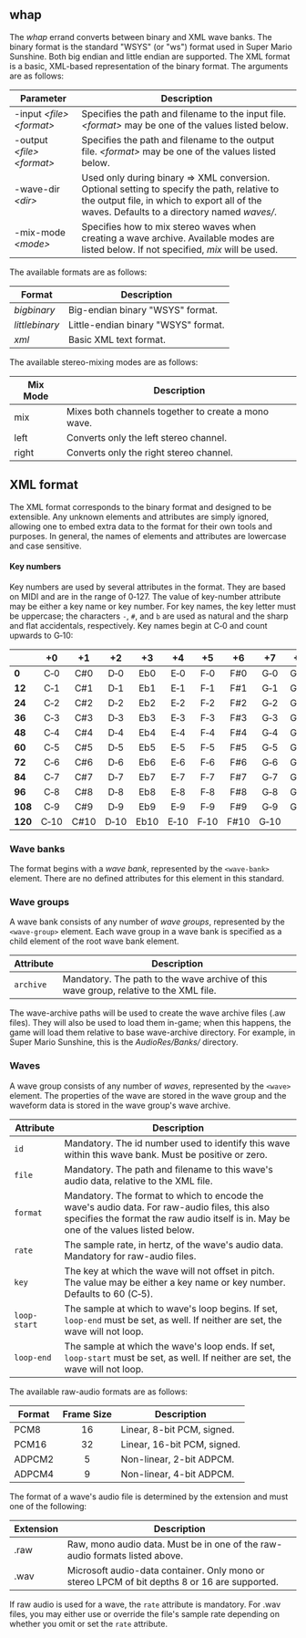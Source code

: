 
## whap

The _whap_ errand converts between binary and XML wave banks.
The binary format is the standard "WSYS" (or "ws") format used in Super Mario Sunshine.
Both big endian and little endian are supported.
The XML format is a basic, XML-based representation of the binary format.
The arguments are as follows:

|Parameter|Description|
|---------|-----------|
|-input _&lt;file&gt;_ _&lt;format&gt;_|Specifies the path and filename to the input file. _&lt;format&gt;_ may be one of the values listed below.|
|-output _&lt;file&gt;_ _&lt;format&gt;_|Specifies the path and filename to the output file. _&lt;format&gt;_ may be one of the values listed below.|
|-wave-dir _&lt;dir&gt;_|Used only during binary&nbsp;⇒&nbsp;XML conversion. Optional setting to specify the path, relative to the output file, in which to export all of the waves. Defaults to a directory named _waves/_.|
|-mix-mode _&lt;mode&gt;_|Specifies how to mix stereo waves when creating a wave archive. Available modes are listed below. If not specified, _mix_ will be used.|

The available formats are as follows:

|Format|Description|
|------|-----------|
|_bigbinary_|Big-endian binary "WSYS" format.|
|_littlebinary_|Little-endian binary "WSYS" format.|
|_xml_|Basic XML text format.|

The available stereo-mixing modes are as follows:

|Mix Mode|Description|
|--------|-----------|
|mix|Mixes both channels together to create a mono wave.|
|left|Converts only the left stereo channel.|
|right|Converts only the right stereo channel.|

## XML format

The XML format corresponds to the binary format and designed to be extensible.
Any unknown elements and attributes are simply ignored, allowing one to embed extra data to the format for their own tools and purposes.
In general, the names of elements and attributes are lowercase and case sensitive.

#### Key numbers

Key numbers are used by several attributes in the format.
They are based on MIDI and are in the range of 0&#8209;127.
The value of key-number attribute may be either a key name or key number.
For key names, the key letter must be uppercase; the characters `-`, `#`, and `b` are used as natural and the sharp and flat accidentals, respectively.
Key names begin at C&#8209;0 and count upwards to G&#8209;10:

| |+0|+1|+2|+3|+4|+5|+6|+7|+8|+9|+10|+11|
|-|:-:|:-:|:-:|:-:|:-:|:-:|:-:|:-:|:-:|:-:|:-:|:-:|
|**0**|C&#8209;0|C#0|D&#8209;0|Eb0|E&#8209;0|F&#8209;0|F#0|G&#8209;0|G#0|A&#8209;0|Bb0|B&#8209;0|
|**12**|C&#8209;1|C#1|D&#8209;1|Eb1|E&#8209;1|F&#8209;1|F#1|G&#8209;1|G#1|A&#8209;1|Bb1|B&#8209;1|
|**24**|C&#8209;2|C#2|D&#8209;2|Eb2|E&#8209;2|F&#8209;2|F#2|G&#8209;2|G#2|A&#8209;2|Bb2|B&#8209;2|
|**36**|C&#8209;3|C#3|D&#8209;3|Eb3|E&#8209;3|F&#8209;3|F#3|G&#8209;3|G#3|A&#8209;3|Bb3|B&#8209;3|
|**48**|C&#8209;4|C#4|D&#8209;4|Eb4|E&#8209;4|F&#8209;4|F#4|G&#8209;4|G#4|A&#8209;4|Bb4|B&#8209;4|
|**60**|C&#8209;5|C#5|D&#8209;5|Eb5|E&#8209;5|F&#8209;5|F#5|G&#8209;5|G#5|A&#8209;5|Bb5|B&#8209;5|
|**72**|C&#8209;6|C#6|D&#8209;6|Eb6|E&#8209;6|F&#8209;6|F#6|G&#8209;6|G#6|A&#8209;6|Bb6|B&#8209;6|
|**84**|C&#8209;7|C#7|D&#8209;7|Eb7|E&#8209;7|F&#8209;7|F#7|G&#8209;7|G#7|A&#8209;7|Bb7|B&#8209;7|
|**96**|C&#8209;8|C#8|D&#8209;8|Eb8|E&#8209;8|F&#8209;8|F#8|G&#8209;8|G#8|A&#8209;8|Bb8|B&#8209;8|
|**108**|C&#8209;9|C#9|D&#8209;9|Eb9|E&#8209;9|F&#8209;9|F#9|G&#8209;9|G#9|A&#8209;9|Bb9|B&#8209;9|
|**120**|C&#8209;10|C#10|D&#8209;10|Eb10|E&#8209;10|F&#8209;10|F#10|G&#8209;10|||||

### Wave banks

The format begins with a _wave bank_, represented by the `<wave‑bank>` element.
There are no defined attributes for this element in this standard.

### Wave groups

A wave bank consists of any number of _wave groups_, represented by the `<wave‑group>` element.
Each wave group in a wave bank is specified as a child element of the root wave bank element.

|Attribute|Description|
|---------|-----------|
|`archive`|Mandatory. The path to the wave archive of this wave group, relative to the XML file.|

The wave-archive paths will be used to create the wave archive files (.aw files).
They will also be used to load them in-game;
when this happens, the game will load them relative to base wave-archive directory.
For example, in Super Mario Sunshine, this is the _AudioRes/Banks/_ directory.

### Waves

A wave group consists of any number of _waves_, represented by the `<wave>` element.
The properties of the wave are stored in the wave group and the waveform data is stored in the wave group's wave archive.

|Attribute|Description|
|---------|-----------|
|`id`|Mandatory. The id number used to identify this wave within this wave bank. Must be positive or zero.|
|`file`|Mandatory. The path and filename to this wave's audio data, relative to the XML file.|
|`format`|Mandatory. The format to which to encode the wave's audio data. For raw-audio files, this also specifies the format the raw audio itself is in. May be one of the values listed below.|
|`rate`|The sample rate, in hertz, of the wave's audio data. Mandatory for raw-audio files.|
|`key`|The key at which the wave will not offset in pitch. The value may be either a key name or key number. Defaults to 60 (C&#8209;5).|
|`loop-start`|The sample at which to wave's loop begins. If set, `loop-end` must be set, as well. If neither are set, the wave will not loop.|
|`loop-end`|The sample at which the wave's loop ends. If set, `loop-start` must be set, as well. If neither are set, the wave will not loop.|

The available raw-audio formats are as follows:

|Format|Frame Size|Description|
|------|:--------:|-----------|
|PCM8|16|Linear, 8-bit PCM, signed.|
|PCM16|32|Linear, 16-bit PCM, signed.|
|ADPCM2|5|Non-linear, 2-bit ADPCM.|
|ADPCM4|9|Non-linear, 4-bit ADPCM.|

The format of a wave's audio file is determined by the extension and must one of the following:

|Extension|Description|
|---------|-----------|
|.raw|Raw, mono audio data. Must be in one of the raw-audio formats listed above.|
|.wav|Microsoft audio-data container. Only mono or stereo LPCM of bit depths 8 or 16 are supported.|

If raw audio is used for a wave, the `rate` attribute is mandatory.
For .wav files, you may either use or override the file's sample rate depending on whether you omit or set the `rate` attribute.
